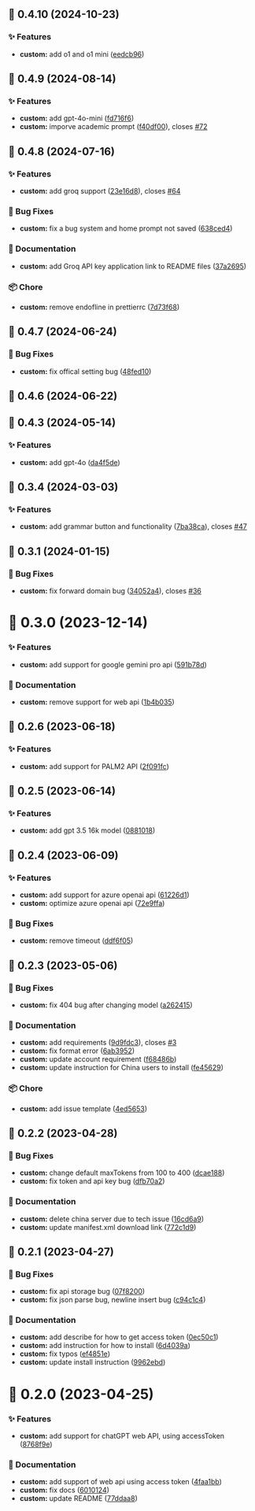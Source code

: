 ## :tada: 0.4.10 (2024-10-23)


### :sparkles: Features

* **custom:** add o1 and o1 mini ([eedcb96](https://github.com/Kuingsmile/word-GPT-Plus/commit/eedcb96))



## :tada: 0.4.9 (2024-08-14)


### :sparkles: Features

* **custom:** add gpt-4o-mini ([fd716f6](https://github.com/Kuingsmile/word-GPT-Plus/commit/fd716f6))
* **custom:** imporve academic prompt ([f40df00](https://github.com/Kuingsmile/word-GPT-Plus/commit/f40df00)), closes [#72](https://github.com/Kuingsmile/word-GPT-Plus/issues/72)



## :tada: 0.4.8 (2024-07-16)


### :sparkles: Features

* **custom:** add groq support ([23e16d8](https://github.com/Kuingsmile/word-GPT-Plus/commit/23e16d8)), closes [#64](https://github.com/Kuingsmile/word-GPT-Plus/issues/64)


### :bug: Bug Fixes

* **custom:** fix a bug  system and home prompt not saved ([638ced4](https://github.com/Kuingsmile/word-GPT-Plus/commit/638ced4))


### :pencil: Documentation

* **custom:** add Groq API key application link to README files ([37a2695](https://github.com/Kuingsmile/word-GPT-Plus/commit/37a2695))


### :package: Chore

* **custom:** remove endofline in prettierrc ([7d73f68](https://github.com/Kuingsmile/word-GPT-Plus/commit/7d73f68))



## :tada: 0.4.7 (2024-06-24)


### :bug: Bug Fixes

* **custom:** fix offical setting bug ([48fed10](https://github.com/Kuingsmile/word-GPT-Plus/commit/48fed10))



## :tada: 0.4.6 (2024-06-22)



## :tada: 0.4.3 (2024-05-14)


### :sparkles: Features

* **custom:** add gpt-4o ([da4f5de](https://github.com/Kuingsmile/word-GPT-Plus/commit/da4f5de))



## :tada: 0.3.4 (2024-03-03)


### :sparkles: Features

* **custom:** add grammar button and functionality ([7ba38ca](https://github.com/Kuingsmile/word-GPT-Plus/commit/7ba38ca)), closes [#47](https://github.com/Kuingsmile/word-GPT-Plus/issues/47)



## :tada: 0.3.1 (2024-01-15)


### :bug: Bug Fixes

* **custom:** fix forward domain bug ([34052a4](https://github.com/Kuingsmile/word-GPT-Plus/commit/34052a4)), closes [#36](https://github.com/Kuingsmile/word-GPT-Plus/issues/36)



# :tada: 0.3.0 (2023-12-14)


### :sparkles: Features

* **custom:** add support for google gemini pro api ([591b78d](https://github.com/Kuingsmile/word-GPT-Plus/commit/591b78d))


### :pencil: Documentation

* **custom:** remove support for web api ([1b4b035](https://github.com/Kuingsmile/word-GPT-Plus/commit/1b4b035))



## :tada: 0.2.6 (2023-06-18)


### :sparkles: Features

* **custom:** add support for PALM2 API ([2f091fc](https://github.com/Kuingsmile/word-GPT-Plus/commit/2f091fc))



## :tada: 0.2.5 (2023-06-14)


### :sparkles: Features

* **custom:** add gpt 3.5 16k model ([0881018](https://github.com/Kuingsmile/word-GPT-Plus/commit/0881018))



## :tada: 0.2.4 (2023-06-09)


### :sparkles: Features

* **custom:** add support for azure openai api ([61226d1](https://github.com/Kuingsmile/word-GPT-Plus/commit/61226d1))
* **custom:** optimize azure openai api ([72e9ffa](https://github.com/Kuingsmile/word-GPT-Plus/commit/72e9ffa))


### :bug: Bug Fixes

* **custom:** remove timeout ([ddf6f05](https://github.com/Kuingsmile/word-GPT-Plus/commit/ddf6f05))



## :tada: 0.2.3 (2023-05-06)


### :bug: Bug Fixes

* **custom:** fix 404 bug after changing model ([a262415](https://github.com/Kuingsmile/word-GPT-Plus/commit/a262415))


### :pencil: Documentation

* **custom:** add requirements ([9d9fdc3](https://github.com/Kuingsmile/word-GPT-Plus/commit/9d9fdc3)), closes [#3](https://github.com/Kuingsmile/word-GPT-Plus/issues/3)
* **custom:** fix format error ([6ab3952](https://github.com/Kuingsmile/word-GPT-Plus/commit/6ab3952))
* **custom:** update account requirement ([f68486b](https://github.com/Kuingsmile/word-GPT-Plus/commit/f68486b))
* **custom:** update instruction for China users to install ([fe45629](https://github.com/Kuingsmile/word-GPT-Plus/commit/fe45629))


### :package: Chore

* **custom:** add issue template ([4ed5653](https://github.com/Kuingsmile/word-GPT-Plus/commit/4ed5653))



## :tada: 0.2.2 (2023-04-28)


### :bug: Bug Fixes

* **custom:** change default maxTokens from 100 to 400 ([dcae188](https://github.com/Kuingsmile/word-GPT-Plus/commit/dcae188))
* **custom:** fix token and api key bug ([dfb70a2](https://github.com/Kuingsmile/word-GPT-Plus/commit/dfb70a2))


### :pencil: Documentation

* **custom:** delete china server due to tech issue ([16cd6a9](https://github.com/Kuingsmile/word-GPT-Plus/commit/16cd6a9))
* **custom:** update manifest.xml download link ([772c1d9](https://github.com/Kuingsmile/word-GPT-Plus/commit/772c1d9))



## :tada: 0.2.1 (2023-04-27)


### :bug: Bug Fixes

* **custom:** fix api storage bug ([07f8200](https://github.com/Kuingsmile/word-GPT-Plus/commit/07f8200))
* **custom:** fix json parse bug, newline insert bug ([c94c1c4](https://github.com/Kuingsmile/word-GPT-Plus/commit/c94c1c4))


### :pencil: Documentation

* **custom:** add describe for how to get access token ([0ec50c1](https://github.com/Kuingsmile/word-GPT-Plus/commit/0ec50c1))
* **custom:** add instruction for how to install ([6d4039a](https://github.com/Kuingsmile/word-GPT-Plus/commit/6d4039a))
* **custom:** fix typos ([ef4851e](https://github.com/Kuingsmile/word-GPT-Plus/commit/ef4851e))
* **custom:** update install instruction ([9962ebd](https://github.com/Kuingsmile/word-GPT-Plus/commit/9962ebd))



# :tada: 0.2.0 (2023-04-25)


### :sparkles: Features

* **custom:** add support for chatGPT web API, using accessToken ([8768f9e](https://github.com/Kuingsmile/word-GPT-Plus/commit/8768f9e))


### :pencil: Documentation

* **custom:** add support of web api using access token ([4faa1bb](https://github.com/Kuingsmile/word-GPT-Plus/commit/4faa1bb))
* **custom:** fix docs ([6010124](https://github.com/Kuingsmile/word-GPT-Plus/commit/6010124))
* **custom:** update README ([77ddaa8](https://github.com/Kuingsmile/word-GPT-Plus/commit/77ddaa8))



